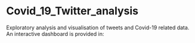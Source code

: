 # Covid_19_Twitter_analysis
Exploratory analysis and visualisation of tweets and Covid-19 related data. An interactive dashboard is provided in:
